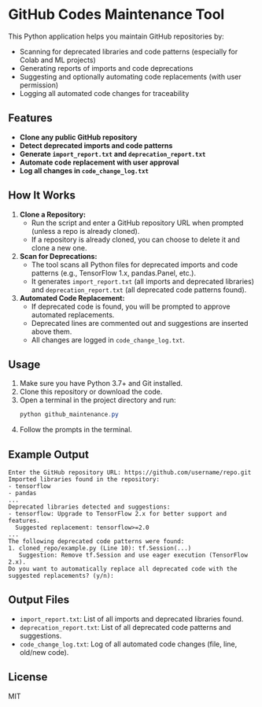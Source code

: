 # GitHub Codes Maintenance Tool

This Python application helps you maintain GitHub repositories by:
- Scanning for deprecated libraries and code patterns (especially for Colab and ML projects)
- Generating reports of imports and code deprecations
- Suggesting and optionally automating code replacements (with user permission)
- Logging all automated code changes for traceability

## Features
- **Clone any public GitHub repository**
- **Detect deprecated imports and code patterns**
- **Generate `import_report.txt` and `deprecation_report.txt`**
- **Automate code replacement with user approval**
- **Log all changes in `code_change_log.txt`**

## How It Works
1. **Clone a Repository:**
   - Run the script and enter a GitHub repository URL when prompted (unless a repo is already cloned).
   - If a repository is already cloned, you can choose to delete it and clone a new one.
2. **Scan for Deprecations:**
   - The tool scans all Python files for deprecated imports and code patterns (e.g., TensorFlow 1.x, pandas.Panel, etc.).
   - It generates `import_report.txt` (all imports and deprecated libraries) and `deprecation_report.txt` (all deprecated code patterns found).
3. **Automated Code Replacement:**
   - If deprecated code is found, you will be prompted to approve automated replacements.
   - Deprecated lines are commented out and suggestions are inserted above them.
   - All changes are logged in `code_change_log.txt`.

## Usage
1. Make sure you have Python 3.7+ and Git installed.
2. Clone this repository or download the code.
3. Open a terminal in the project directory and run:
   ```powershell
   python github_maintenance.py
   ```
4. Follow the prompts in the terminal.

## Example Output
```
Enter the GitHub repository URL: https://github.com/username/repo.git
Imported libraries found in the repository:
- tensorflow
- pandas
...
Deprecated libraries detected and suggestions:
- tensorflow: Upgrade to TensorFlow 2.x for better support and features.
  Suggested replacement: tensorflow>=2.0
...
The following deprecated code patterns were found:
1. cloned_repo/example.py (Line 10): tf.Session(...)
   Suggestion: Remove tf.Session and use eager execution (TensorFlow 2.x).
Do you want to automatically replace all deprecated code with the suggested replacements? (y/n):
```

## Output Files
- `import_report.txt`: List of all imports and deprecated libraries found.
- `deprecation_report.txt`: List of all deprecated code patterns and suggestions.
- `code_change_log.txt`: Log of all automated code changes (file, line, old/new code).

## License
MIT
